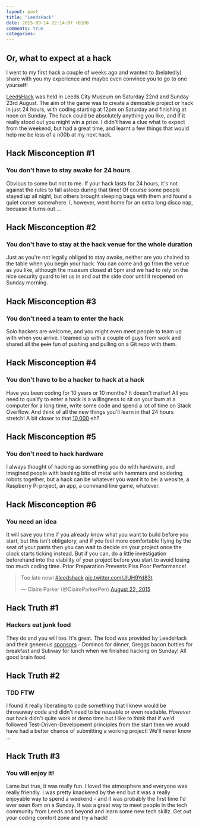```yaml
---
layout: post
title: "LeedsHack"
date: 2015-09-14 22:14:07 +0100
comments: true
categories: 
---
```

## Or, what to expect at a hack

I went to my first hack a couple of weeks ago and wanted to (belatedly) share with you my experience and maybe even convince you to go to one yourself!

[LeedsHack](http://leedshack.org/) was held in Leeds City Museum on Saturday 22nd and Sunday 23rd August. The aim of the game was to create a demoable project or hack in just 24 hours, with coding starting at 12pm on Saturday and finishing at noon on Sunday. The hack could be absolutely anything you like, and if it really stood out you might win a prize. I didn't have a clue what to expect from the weekend, but had a great time, and learnt a few things that would help me be less of a n00b at my next hack.

## Hack Misconception #1 

### You don't have to stay awake for 24 hours

Obvious to some but not to me. If your hack lasts for 24 hours, it's not against the rules to fall asleep during that time! Of course some people stayed up all night, but others brought sleeping bags with them and found a quiet corner somewhere. I, however, went home for an extra long disco nap, becuase it turns out ...

## Hack Misconception #2

### You don't have to stay at the hack venue for the whole duration

Just as you're not legally obliged to stay awake, neither are you chained to the table when you begin your hack. You can come and go from the venue as you like, although the museum closed at 5pm and we had to rely on the nice security guard to let us in and out the side door until it reopened on Sunday morning.

## Hack Misconception #3 

### You don't need a team to enter the hack

Solo hackers are welcome, and you might even meet people to team up with when you arrive. I teamed up with a couple of guys from work and shared all the ~~pain~~ fun of pushing and pulling on a Git repo with them.

## Hack Misconception #4 

### You don't have to be a hacker to hack at a hack

Have you been coding for 10 years or 10 months? It doesn't matter! All you need to qualify to enter a hack is a willingness to sit on your bum at a computer for a long time, write some code and spend a lot of time on Stack Overflow. And think of all the new things you'll learn in that 24 hours stretch! A bit closer to that [10,000](http://www.wisdomgroup.com/blog/10000-hours-of-practice/) eh?

## Hack Misconception #5 

### You don't need to hack hardware

I always thought of hacking as something you do with hardware, and imagined people with bashing bits of metal with hammers and soldering robots together, but a hack can be whatever you want it to be: a website, a Raspberry Pi project, an app, a command line game, whatever.

## Hack Misconception #6 

### You need an idea

It will save you time if you already know what you want to build before you start, but this isn't obligatory, and if you feel more comfortable flying by the seat of your pants then you can wait to decide on your project once the clock starts ticking instead. But if you can, do a little investigation beforehand into the viability of your project before you start to avoid losing too much coding time. Prior Preparation Prevents Piss Poor Performance!

<blockquote class="twitter-tweet" lang="en"><p lang="en" dir="ltr">Too late now! <a href="https://twitter.com/hashtag/leedshack?src=hash">#leedshack</a> <a href="http://t.co/JlUH9Yd83t">pic.twitter.com/JlUH9Yd83t</a></p>&mdash; Claire Parker (@ClaireParkerPen) <a href="https://twitter.com/ClaireParkerPen/status/635092314323591168">August 22, 2015</a></blockquote>
<script async src="//platform.twitter.com/widgets.js" charset="utf-8"></script>

## Hack Truth #1 

### Hackers eat junk food

They do and you will too. It's great. The food was provided by LeedsHack and their generous [sponsors](http://leedshack.org/partners/) - Dominos for dinner, Greggs bacon butties for breakfast and Subway for lunch when we finished hacking on Sunday! All good brain food.

## Hack Truth #2 

### TDD FTW

I found it really liberating to code something that I knew would be throwaway code and didn't need to be reusable or even readable. _However_ our hack didn't quite work at demo time but I like to think that if we'd followed Test-Driven-Development principles from the start then we would have had a better chance of submitting a working project! We'll never know ...

## Hack Truth #3 

### You will enjoy it!

Lame but true, it was really fun. I loved the atmosphere and everyone was really friendly. I was pretty knackered by the end but it was a really enjoyable way to spend a weekend - and it was probably the first time I'd ever seen 6am on a Sunday. It was a great way to meet people in the tech community from Leeds and beyond and learn some new tech skillz. Get out your coding comfort zone and try a hack!
